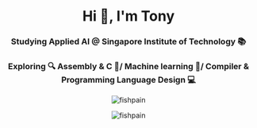 <h1 align="center">Hi 👋, I'm Tony</h1>
<h3 align="center">Studying Applied AI @ Singapore Institute of Technology 📚</h3>
<h3 align="center">Exploring 🔍 Assembly & C 👾/ Machine learning 🤖/ Compiler & Programming Language Design 💻</h3>
<p align="center"> <img src="https://komarev.com/ghpvc/?username=fishpain&label=Visitors&color=0e75b6&style=plastic" alt="fishpain" /> </p>
<p align="center"><img align="center" src="https://github-readme-stats.vercel.app/api/top-langs?username=fishpain&show_icons=true&theme=dark&locale=en&layout=compact" alt="fishpain" /></p>
